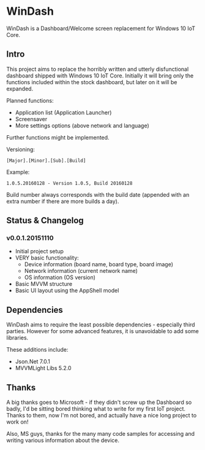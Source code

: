 # WinDash
WinDash is a Dashboard/Welcome screen replacement for Windows 10 IoT Core.

## Intro

This project aims to replace the horribly written and utterly disfunctional dashboard shipped with Windows 10 IoT Core. Initially it will bring only the functions included within the stock dashboard, but later on it will be expanded.

Planned functions:
- Application list (Application Launcher)
- Screensaver
- More settings options (above network and language)

Further functions might be implemented.

Versioning:

    [Major].[Minor].[Sub].[Build]

Example:

    1.0.5.20160128 - Version 1.0.5, Build 20160128

Build number always corresponds with the build date (appended with an extra number if there are more builds a day).

## Status & Changelog

### v0.0.1.20151110

- Initial project setup
- VERY basic functionality:
  - Device information (board name, board type, board image)
  - Network information (current network name)
  - OS information (OS version)
- Basic MVVM structure
- Basic UI layout using the AppShell model


## Dependencies

WinDash aims to require the least possible dependencies - especially third parties. However for some advanced features, it is unavoidable to add some libraries.

These additions include:

- Json.Net 7.0.1
- MVVMLight Libs 5.2.0

## Thanks

A big thanks goes to Microsoft - if they didn't screw up the Dashboard so badly, I'd be sitting bored thinking what to write for my first IoT project. Thanks to them, now I'm not bored, and actually have a nice long project to work on!

Also, MS guys, thanks for the many many code samples for accessing and writing various information about the device.
